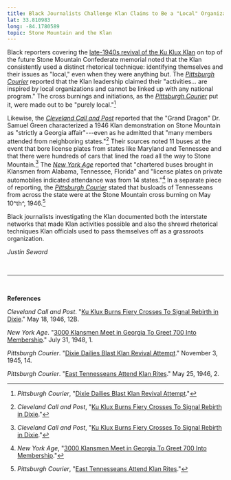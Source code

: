 ```yaml
---
title: Black Journalists Challenge Klan Claims to Be a "Local" Organization
lat: 33.810983
long: -84.1780589
topic: Stone Mountain and the Klan
---
```

Black reporters covering the [late-1940s revival of the Ku Klux Klan](https://falseimage.pennds.org/essay/Fiery-Crosses-Symbolize-a-Revival-on-Stone-Mountain) on top of the future Stone Mountain Confederate memorial noted that the Klan consistently used a distinct rhetorical technique: identifying themselves and their issues as "local," even when they were anything but. The *[Pittsburgh Courier](https://www.newspapers.com/paper/new-pittsburgh-courier/13418/)* reported that the Klan leadership claimed their "activities... are inspired by local organizations and cannot be linked up with any national program." The cross burnings and initiations, as the *[Pittsburgh Courier](https://www.newspapers.com/paper/new-pittsburgh-courier/13418/)* put it, were made out to be "purely local."[^1]

Likewise, the *[Cleveland Call and Post](https://www.proquest.com/docview/184164600/F0CF95FFA3324C82PQ/254?accountid=14707)* reported that the "Grand Dragon" Dr. Samuel Green characterized a 1946 Klan demonstration on Stone Mountain as "strictly a Georgia affair"---even as he admitted that "many members attended from neighboring states."[^2] Their sources noted 11 buses at the event that bore license plates from states like Maryland and Tennessee and that there were hundreds of cars that lined the road all the way to Stone Mountain.[^3] The *[New York Age](https://www.newspapers.com/paper/the-new-york-age/893/)* reported that "chartered buses brought in Klansmen from Alabama, Tennessee, Florida" and "license plates on private automobiles indicated attendance was from 14 states."[^4] In a separate piece of reporting, the *[Pittsburgh Courier](https://www.newspapers.com/paper/new-pittsburgh-courier/13418/)* stated that busloads of Tennesseans from across the state were at the Stone Mountain cross burning on May 10^th^, 1946.[^5]

Black journalists investigating the Klan documented both the interstate networks that made Klan activities possible and also the shrewd rhetorical techniques Klan officials used to pass themselves off as a grassroots organization.

*Justin Seward*

*<br>*

*<hr>*

*<br>*

**References**

*Cleveland Call and Post*. "[Ku Klux Burns Fiery Crosses To Signal Rebirth in Dixie](https://www.proquest.com/docview/184164600/F0CF95FFA3324C82PQ/254?accountid=14707)." May 18, 1946, 12B.

*New York Age*. "[3000 Klansmen Meet in Georgia To Greet 700 Into Membership](https://www.newspapers.com/paper/the-new-york-age/893/)." July 31, 1948, 1.

*Pittsburgh Courier*. "[Dixie Dailies Blast Klan Revival Attempt](https://www.newspapers.com/paper/new-pittsburgh-courier/13418/)." November 3, 1945, 14.

*Pittsburgh Courier*. "[East Tennesseans Attend Klan Rites](https://www.newspapers.com/paper/new-pittsburgh-courier/13418/)." May 25, 1946, 2.

[^1]: *Pittsburgh Courier*, "[Dixie Dailies Blast Klan Revival Attempt](https://www.newspapers.com/paper/new-pittsburgh-courier/13418/)."

[^2]: *Cleveland Call and Post*, "[Ku Klux Burns Fiery Crosses To Signal Rebirth in Dixie](https://www.proquest.com/docview/184164600/F0CF95FFA3324C82PQ/254?accountid=14707)."

[^3]: *Cleveland Call and Post*, "[Ku Klux Burns Fiery Crosses To Signal Rebirth in Dixie](https://www.proquest.com/docview/184164600/F0CF95FFA3324C82PQ/254?accountid=14707)."

[^4]: *New York Age*, "[3000 Klansmen Meet in Georgia To Greet 700 Into Membership](https://www.newspapers.com/paper/the-new-york-age/893/)."

[^5]: *Pittsburgh Courier*, "[East Tennesseans Attend Klan Rites](https://www.newspapers.com/paper/new-pittsburgh-courier/13418/)."
